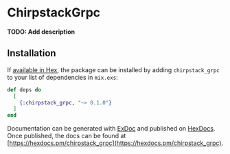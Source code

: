 # ChirpstackGrpc

**TODO: Add description**

## Installation

If [available in Hex](https://hex.pm/docs/publish), the package can be installed
by adding `chirpstack_grpc` to your list of dependencies in `mix.exs`:

```elixir
def deps do
  [
    {:chirpstack_grpc, "~> 0.1.0"}
  ]
end
```

Documentation can be generated with [ExDoc](https://github.com/elixir-lang/ex_doc)
and published on [HexDocs](https://hexdocs.pm). Once published, the docs can
be found at [https://hexdocs.pm/chirpstack_grpc](https://hexdocs.pm/chirpstack_grpc).

